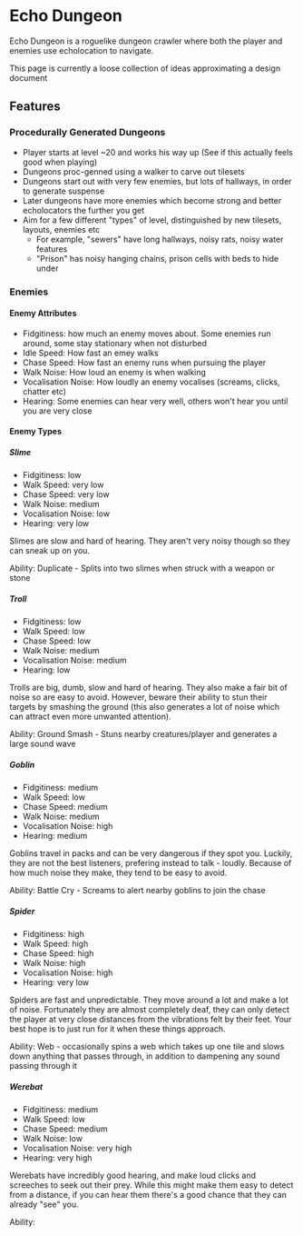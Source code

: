 # Echo Dungeon

Echo Dungeon is a roguelike dungeon crawler where both the player and enemies use echolocation to navigate.

This page is currently a loose collection of ideas approximating a design document

## Features

### Procedurally Generated Dungeons
- Player starts at level ~20 and works his way up (See if this actually feels good when playing)
- Dungeons proc-genned using a walker to carve out tilesets
- Dungeons start out with very few enemies, but lots of hallways, in order to generate suspense
- Later dungeons have more enemies which become strong and better echolocators the further you get
- Aim for a few different "types" of level, distinguished by new tilesets, layouts, enemies etc
  - For example, "sewers" have long hallways, noisy rats, noisy water features
  - "Prison" has noisy hanging chains, prison cells with beds to hide under
  
### Enemies

#### Enemy Attributes
- Fidgitiness: how much an enemy moves about. Some enemies run around, some stay stationary when not disturbed
- Idle Speed: How fast an emey walks
- Chase Speed: How fast an enemy runs when pursuing the player
- Walk Noise: How loud an enemy is when walking
- Vocalisation Noise: How loudly an enemy vocalises (screams, clicks, chatter etc)
- Hearing: Some enemies can hear very well, others won't hear you until you are very close

#### Enemy Types

##### Slime
- Fidgitiness: low
- Walk Speed: very low
- Chase Speed: very low
- Walk Noise: medium
- Vocalisation Noise: low
- Hearing: very low

Slimes are slow and hard of hearing. They aren't very noisy though so they can sneak up on you.

Ability: Duplicate - Splits into two slimes when struck with a weapon or stone

##### Troll
- Fidgitiness: low
- Walk Speed: low
- Chase Speed: low
- Walk Noise: medium
- Vocalisation Noise: medium
- Hearing: low

Trolls are big, dumb, slow and hard of hearing. They also make a fair bit of noise so are easy to avoid. However, beware their ability to stun their targets by smashing the ground (this also generates a lot of noise which can attract even more unwanted attention). 

Ability: Ground Smash - Stuns nearby creatures/player and generates a large sound wave

##### Goblin
- Fidgitiness: medium
- Walk Speed: low
- Chase Speed: medium
- Walk Noise: medium
- Vocalisation Noise: high
- Hearing: medium

Goblins travel in packs and can be very dangerous if they spot you. Luckily, they are not the best listeners, prefering instead to talk - loudly. Because of how much noise they make, they tend to be easy to avoid.

Ability: Battle Cry - Screams to alert nearby goblins to join the chase

##### Spider
- Fidgitiness: high
- Walk Speed: high
- Chase Speed: high
- Walk Noise: high
- Vocalisation Noise: high
- Hearing: very low

Spiders are fast and unpredictable. They move around a lot and make a lot of noise. Fortunately they are almost completely deaf, they can only detect the player at very close distances from the vibrations felt by their feet. Your best hope is to just run for it when these things approach.

Ability: Web - occasionally spins a web which takes up one tile and slows down anything that passes through, in addition to dampening any sound passing through it





##### Werebat
- Fidgitiness: medium
- Walk Speed: low
- Chase Speed: medium
- Walk Noise: low
- Vocalisation Noise: very high
- Hearing: very high

Werebats have incredibly good hearing, and make loud clicks and screeches to seek out their prey. While this might make them easy to detect from a distance, if you can hear them there's a good chance that they can already "see" you.

Ability: 

